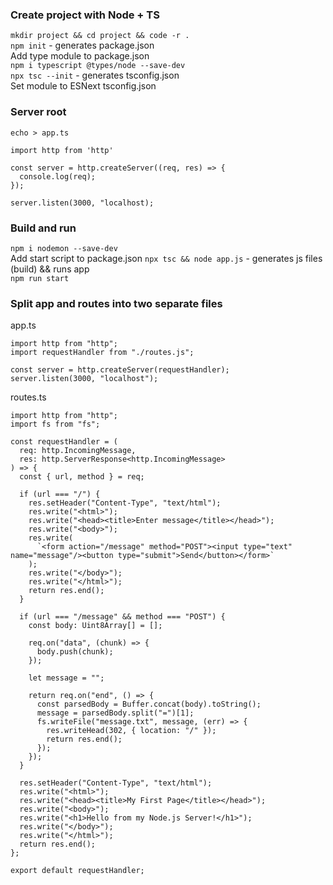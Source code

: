 ### Create project with Node + TS
`mkdir project && cd project && code -r .`\
`npm init` - generates package.json\
Add type module to package.json\
`npm i typescript @types/node --save-dev`\
`npx tsc --init` - generates tsconfig.json\
Set module to ESNext tsconfig.json 

### Server root
`echo > app.ts`
```
import http from 'http'

const server = http.createServer((req, res) => {
  console.log(req);
});

server.listen(3000, "localhost);
```

### Build and run
`npm i nodemon --save-dev`\
Add start script to package.json `npx tsc && node app.js` - generates js files (build) && runs app\
`npm run start` 

### Split app and routes into two separate files
app.ts
```
import http from "http";
import requestHandler from "./routes.js";

const server = http.createServer(requestHandler);
server.listen(3000, "localhost");
```

routes.ts
```
import http from "http";
import fs from "fs";

const requestHandler = (
  req: http.IncomingMessage,
  res: http.ServerResponse<http.IncomingMessage>
) => {
  const { url, method } = req;

  if (url === "/") {
    res.setHeader("Content-Type", "text/html");
    res.write("<html>");
    res.write("<head><title>Enter message</title></head>");
    res.write("<body>");
    res.write(
      `<form action="/message" method="POST"><input type="text" name="message"/><button type="submit">Send</button></form>`
    );
    res.write("</body>");
    res.write("</html>");
    return res.end();
  }

  if (url === "/message" && method === "POST") {
    const body: Uint8Array[] = [];

    req.on("data", (chunk) => {
      body.push(chunk);
    });

    let message = "";

    return req.on("end", () => {
      const parsedBody = Buffer.concat(body).toString();
      message = parsedBody.split("=")[1];
      fs.writeFile("message.txt", message, (err) => {
        res.writeHead(302, { location: "/" });
        return res.end();
      });
    });
  }

  res.setHeader("Content-Type", "text/html");
  res.write("<html>");
  res.write("<head><title>My First Page</title></head>");
  res.write("<body>");
  res.write("<h1>Hello from my Node.js Server!</h1>");
  res.write("</body>");
  res.write("</html>");
  return res.end();
};

export default requestHandler;
```
